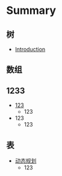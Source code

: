# Summary

## 树

* [Introduction](README.md)

## 数组

## 1233

* [123](shu-zu/123.md)
  * 123
* 123
  * 123

## 表

* [动态规划](dong-tai-gui-hua.md)
  * 123

